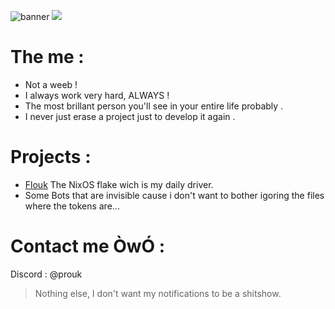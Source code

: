 ![banner](https://github.com/Prouk/Prouk/assets/21678081/37b49535-0857-47ab-a9f3-ff920819ffab)
![](https://komarev.com/ghpvc/?username=Prouk)
# The me : 

- Not a weeb ! 
- I always work very hard, ALWAYS !
- The most brillant person you'll see in your entire life probably .
- I never just erase a project just to develop it again .

# Projects :

- [Flouk]() The NixOS flake wich is my daily driver.
- Some Bots that are invisible cause i don't want to bother igoring the files where the tokens are...

# Contact me ÒwÓ :

Discord : @prouk
> Nothing else, I don't want my notifications to be a shitshow.
